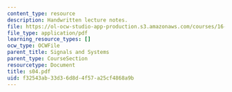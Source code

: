 ```yaml
---
content_type: resource
description: Handwritten lecture notes.
file: https://ol-ocw-studio-app-production.s3.amazonaws.com/courses/16-01-unified-engineering-i-ii-iii-iv-fall-2005-spring-2006/f32543ab33d36d8d4f57a25cf4868a9b_s04.pdf
file_type: application/pdf
learning_resource_types: []
ocw_type: OCWFile
parent_title: Signals and Systems
parent_type: CourseSection
resourcetype: Document
title: s04.pdf
uid: f32543ab-33d3-6d8d-4f57-a25cf4868a9b
---
```

